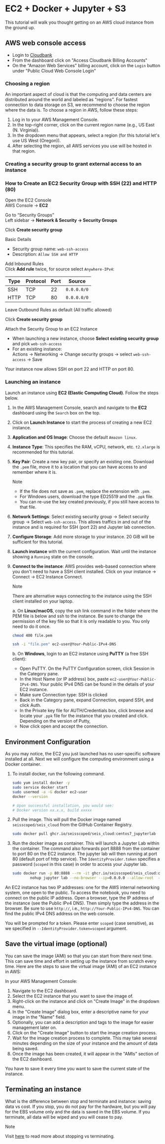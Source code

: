 # EC2 + Docker + Jupyter + S3

This tutorial will walk you thought getting on an AWS cloud instance from the ground up.

## AWS web console access

* Login to [Cloudbank](https://cloudbank.org)
* From the dashboard click on "Access Cloudbank Billing Accounts"
* On the "Amazon Web Services" billing account, click on the `Login` button under "Public Cloud Web Console Login"

### Choosing a region
An important aspect of cloud is that the computing and data centers are distributed around the world and labeled as "regions". For fastest connection to data storage on S3, we recommend to choose the region where the data is. To choose a region in AWS, follow these steps:

1. Log in to your AWS Management Console.
2. In the top-right corner, click on the current region name (e.g., US East (N. Virginia)).
3. In the dropdown menu that appears, select a region (for this tutorial let's use US West (Oregon)).
4. After selecting the region, all AWS services you use will be hosted in that region.

### Creating a security group to grant external access to an instance

### How to Create an EC2 Security Group with SSH (22) and HTTP (80)

Open the EC2 Console  
AWS Console → **EC2**

Go to “Security Groups”  
Left sidebar → **Network & Security → Security Groups**

Click **Create security group**

Basic Details  
- Security group name: `web-ssh-access`  
- Description: `Allow SSH and HTTP`

Add Inbound Rules  
Click **Add rule** twice, for source select `Anywhere-IPv4`:

| Type | Protocol | Port | Source |
|------|----------|------|--------|
| SSH  | TCP      | 22   | `0.0.0.0/0` |
| HTTP | TCP      | 80   | `0.0.0.0/0` |

Leave Outbound Rules as default (All traffic allowed)

Click **Create security group**

Attach the Security Group to an EC2 Instance  
- When launching a new instance, choose **Select existing security group** and pick `web-ssh-access`  
- For an existing instance:  
  Actions → Networking → Change security groups → select `web-ssh-access` → Save

Your instance now allows SSH on port 22 and HTTP on port 80.

### Launching an instance
Launch an instance using **EC2 (Elastic Computing Cloud)**. Follow the steps below.

1. In the AWS Management Console, search and navigate to the **EC2** dashboard using the `Search` box on the top.
2. Click on **Launch Instance** to start the process of creating a new EC2 instance.
4. **Application and OS Image**: Choose the default ``Amazon linux``.
5. **Instance Type**: This specifies the RAM, vCPU, network, etc. `t2.xlarge` is recommended for this tutorial.
6. **Key Pair**: Create a new key pair, or specify an existing one. Download the `.pem` file, move it to a location that you can have access to and remember where it is. 
   
    > [!NOTE]
    > * If the file does not save as `.pem`, replace the extension with `.pem`.
    > * For Windows users, download the type ED25519 and the `.ppk` file.
    > * You can re-use the key created previously, if you still have access to that file.

7. **Network Settings**: Select existing security group -> Select security group -> Select `web-ssh-access`. This allows traffics in and out of the instance and is required for SSH (port 22) and Jupyter lab connection.
8. **Configure Storage**: Add more storage to your instance. 20 GiB will be sufficient for this tutorial.
9. **Launch instance** with the current configuration. Wait until the instance showing a `Running` state on the console.
10. **Connect to the instance**: AWS provides web-based connection where you don't need to have a SSH client installed. Click on your instance -> Connect -> EC2 Instance Connect.
    
    > [!NOTE]
    > There are alternative ways connecting to the instance using the SSH client installed on your laptop.
    >
    > a. On **Linux/macOS**, copy the ssh link command in the folder where the PEM file is below and ssh to the instance. Be sure to change the permission of the key file so that it is only readable to you. You only need to do it once.
    >
    > ```bash
    > chmod 400 file.pem
    >
    > ssh -i "file.pem" ec2-user@Your-Public-IPv4-DNS
    > ```
    >
    > b. On **Windows**, login to an EC2 instance using **PuTTY** (a free SSH client):
    > * Open PuTTY. On the PuTTY Configuration screen, click Session in the Category pane.
    > * In the Host Name (or IP address) box, paste ``ec2-user@Your-Public-IPv4-DNS``. Your public IPv4 DNS can be found in the details of your EC2 instance.
    > * Make sure Connection type: SSH is clicked
    > * Back in the Category pane, expand Connection, expand SSH, and click Auth.
    > * In the Private key file for AUTH/Credentials box, click browse and locate your ``.ppk`` file for the instance that you created and click. Depending on the version of Putty, 
    > * Now click open and accept the connection.

## Environment Configuration
As you may notice, the EC2 you just launched has no user-specific software installed at all. Next we will configure the computing environment using a Docker container.

1. To install docker, run the following command.

    ```bash
    sudo yum install docker -y
    sudo service docker start
    sudo usermod -a -G docker ec2-user
    docker --version

    # Upon successful installation, you would see:
    # Docker version xx.x.x, build xxxxx
    ```

2. Pull the image. This will pull the Docker image named `seisscoped/seis_cloud` from the GitHub Container Registry.
    ```bash
    sudo docker pull ghcr.io/seisscoped/seis_cloud:centos7_jupyterlab
    ```

3. Run the docker image as container. This will launch a Jupyter Lab within the container. The command also forwards port 8888 from the container to port 80 on the EC2 instance. The jupyter lab will then running at port 80 (default port of http service). The `IdentityProvider.token` specifies a password (`scoped` in this case) in order to access your Jupyter lab.
   
    ```bash
    sudo docker run -p 80:8888 --rm -it ghcr.io/seisscoped/seis_cloud:centos7_jupyterlab \
            nohup jupyter lab --no-browser --ip=0.0.0.0 --allow-root  --IdentityProvider.token=scoped &
    ```

An EC2 instance has two IP addresses: one for the AWS internal networking system, one open to the public. To access the notebook, you need to connect on the public IP address. Open a browser, type the IP address of the instance (see the Public IPv4 DNS). Then simply type the address in the browser. Be sure to use `http://`, i.e., `http://Your-Public-IPv4-DNS`. You can find the public IPv4 DNS address on the web console.

You will be prompted for a token. Please enter `scoped` (case sensitive), as we specified in `--IdentityProvider.token=scoped` argument.

## Save the virtual image (optional)

You can save the image (AMI) so that you can start from there next time. This can save time and effort in setting up the instance from scratch every time. Here are the steps to save the virtual image (AMI) of an EC2 instance in AWS:

In your AWS Management Console:
1. Navigate to the EC2 dashboard.
2. Select the EC2 instance that you want to save the image of.
3. Right-click on the instance and click on "Create Image" in the dropdown menu.
4. In the "Create Image" dialog box, enter a descriptive name for your image in the "Name" field.
5. Optionally, you can add a description and tags to the image for easier management later on.
6. Click on the "Create Image" button to start the image creation process.
7. Wait for the image creation process to complete. This may take several minutes depending on the size of your instance and the amount of data being saved.
8. Once the image has been created, it will appear in the "AMIs" section of the EC2 dashboard.

You have to save it every time you want to save the current state of the instance.

## Terminating an instance

What is the difference between stop and terminate and instance: saving data vs cost. If you stop, you do not pay for the hardware, but you will pay for the EBS volume only and the data is saved in the EBS volume. If you terminate, all data will be wiped and you will cease to pay.

 > [!NOTE]
 > Visit [here](https://docs.rightscale.com/faq/clouds/aws/Whats_the_difference_between_Terminating_and_Stopping_an_EC2_Instance.html) to read more about stopping vs terminating.